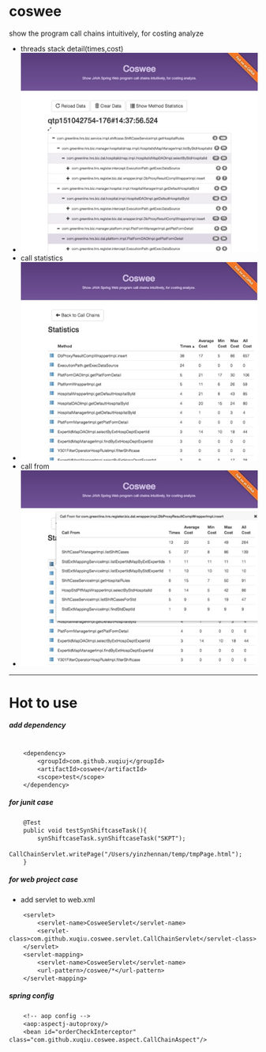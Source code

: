 # coswee
show the program call chains intuitively, for costing analyze

- threads stack detail(times,cost)
- ![image](readme-img/coswee_stack.png)
- call statistics
- ![image](readme-img/call_statistics.png)
- call from
- ![image](readme-img/call_from.png)

*****

# Hot to use
##### add dependency
<pre><code>
    &lt;dependency&gt;
        &lt;groupId&gt;com.github.xuqiuj&lt;/groupId&gt;
        &lt;artifactId&gt;coswee&lt;/artifactId&gt;
        &lt;scope&gt;test&lt;/scope&gt;
    &lt;/dependency&gt;
</code></pre>

##### for junit case

<pre><code>    @Test
    public void testSynShiftcaseTask(){
        synShiftcaseTask.synShiftcaseTask("SKPT");
        CallChainServlet.writePage("/Users/yinzhennan/temp/tmpPage.html");
    }</code></pre>
    
##### for web project case
- add servlet to web.xml
<pre><code>    &lt;servlet&gt;
        &lt;servlet-name&gt;CosweeServlet&lt;/servlet-name&gt;
        &lt;servlet-class&gt;com.github.xuqiu.coswee.servlet.CallChainServlet&lt;/servlet-class&gt;
    &lt;/servlet&gt;
    &lt;servlet-mapping&gt;
        &lt;servlet-name&gt;CosweeServlet&lt;/servlet-name&gt;
        &lt;url-pattern&gt;/coswee/*&lt;/url-pattern&gt;
    &lt;/servlet-mapping&gt;</code></pre>
##### spring config
<pre><code>    &lt;!-- aop config --&gt;
    &lt;aop:aspectj-autoproxy/&gt;
    &lt;bean id=&quot;orderCheckInterceptor&quot; class=&quot;com.github.xuqiu.coswee.aspect.CallChainAspect&quot;/&gt;</code></pre>